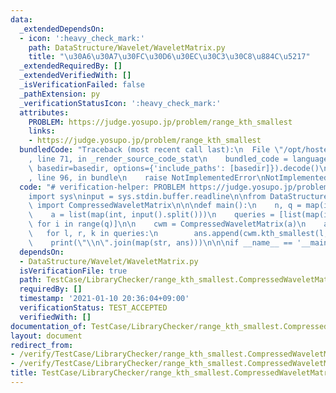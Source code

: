 ```yaml
---
data:
  _extendedDependsOn:
  - icon: ':heavy_check_mark:'
    path: DataStructure/Wavelet/WaveletMatrix.py
    title: "\u30A6\u30A7\u30FC\u30D6\u30EC\u30C3\u30C8\u884C\u5217"
  _extendedRequiredBy: []
  _extendedVerifiedWith: []
  _isVerificationFailed: false
  _pathExtension: py
  _verificationStatusIcon: ':heavy_check_mark:'
  attributes:
    PROBLEM: https://judge.yosupo.jp/problem/range_kth_smallest
    links:
    - https://judge.yosupo.jp/problem/range_kth_smallest
  bundledCode: "Traceback (most recent call last):\n  File \"/opt/hostedtoolcache/Python/3.9.2/x64/lib/python3.9/site-packages/onlinejudge_verify/documentation/build.py\"\
    , line 71, in _render_source_code_stat\n    bundled_code = language.bundle(stat.path,\
    \ basedir=basedir, options={'include_paths': [basedir]}).decode()\n  File \"/opt/hostedtoolcache/Python/3.9.2/x64/lib/python3.9/site-packages/onlinejudge_verify/languages/python.py\"\
    , line 96, in bundle\n    raise NotImplementedError\nNotImplementedError\n"
  code: "# verification-helper: PROBLEM https://judge.yosupo.jp/problem/range_kth_smallest\n\
    import sys\ninput = sys.stdin.buffer.readline\n\nfrom DataStructure.Wavelet.WaveletMatrix\
    \ import CompressedWaveletMatrix\n\n\ndef main():\n    n, q = map(int, input().split())\n\
    \    a = list(map(int, input().split()))\n    queries = [list(map(int, input().split()))\
    \ for i in range(q)]\n\n    cwm = CompressedWaveletMatrix(a)\n    ans = []\n \
    \   for l, r, k in queries:\n        ans.append(cwm.kth_smallest(l, r, k))\n\n\
    \    print(\"\\n\".join(map(str, ans)))\n\n\nif __name__ == '__main__':\n    main()\n"
  dependsOn:
  - DataStructure/Wavelet/WaveletMatrix.py
  isVerificationFile: true
  path: TestCase/LibraryChecker/range_kth_smallest.CompressedWaveletMatrix.test.py
  requiredBy: []
  timestamp: '2021-01-10 20:36:04+09:00'
  verificationStatus: TEST_ACCEPTED
  verifiedWith: []
documentation_of: TestCase/LibraryChecker/range_kth_smallest.CompressedWaveletMatrix.test.py
layout: document
redirect_from:
- /verify/TestCase/LibraryChecker/range_kth_smallest.CompressedWaveletMatrix.test.py
- /verify/TestCase/LibraryChecker/range_kth_smallest.CompressedWaveletMatrix.test.py.html
title: TestCase/LibraryChecker/range_kth_smallest.CompressedWaveletMatrix.test.py
---
```

